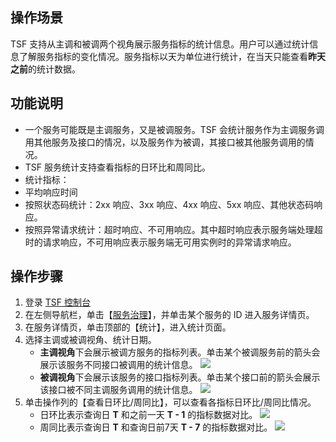 ## 操作场景
TSF 支持从主调和被调两个视角展示服务指标的统计信息。用户可以通过统计信息了解服务指标的变化情况。服务指标以天为单位进行统计，在当天只能查看**昨天之前**的统计数据。

## 功能说明
- 一个服务可能既是主调服务，又是被调服务。TSF 会统计服务作为主调服务调用其他服务及接口的情况，以及服务作为被调，其接口被其他服务调用的情况。
- TSF 服务统计支持查看指标的日环比和周同比。
- 统计指标：
 - 平均响应时间
 - 按照状态码统计：2xx 响应、3xx 响应、4xx 响应、5xx 响应、其他状态码响应。
 - 按照异常请求统计：超时响应、不可用响应。其中超时响应表示服务端处理超时的请求响应，不可用响应表示服务端无可用实例时的异常请求响应。


## 操作步骤
1. 登录 [TSF 控制台](https://console.cloud.tencent.com/tsf)
2. 在左侧导航栏，单击【[服务治理](https://console.cloud.tencent.com/tsf/service?rid=1)】，并单击某个服务的 ID 进入服务详情页。
3. 在服务详情页，单击顶部的【统计】，进入统计页面。
4. 选择主调或被调视角、统计日期。
   - **主调视角**下会展示被调方服务的指标列表。单击某个被调服务前的箭头会展示该服务不同接口被调用的统计信息。
     ![](https://main.qcloudimg.com/raw/76db0f06e4afda26677d5e4e86ee8457.png)
   - **被调视角**下会展示该服务的接口指标列表。单击某个接口前的箭头会展示该接口被不同主调服务调用的统计信息。
     ![](https://main.qcloudimg.com/raw/f8b80422acb25c566f84463a12549911.png)
5. 单击操作列的【查看日环比/周同比】，可以查看各指标日环比/周同比情况。
   - 日环比表示查询日 **T** 和之前一天 **T - 1** 的指标数据对比。
     ![](https://main.qcloudimg.com/raw/6fec4fd24a9148be8bb384bd6ecf4591.png)
   - 周同比表示查询日 **T** 和查询日前7天 **T - 7** 的指标数据对比。
     ![](https://main.qcloudimg.com/raw/2de287f76a0ad081b64f06b8265a7e2f.png)

